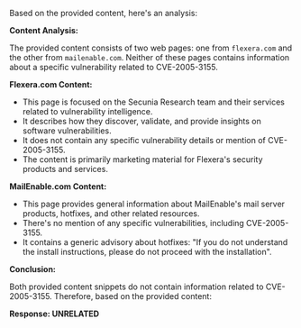Based on the provided content, here's an analysis:

**Content Analysis:**

The provided content consists of two web pages: one from `flexera.com` and the other from `mailenable.com`. Neither of these pages contains information about a specific vulnerability related to CVE-2005-3155.

**Flexera.com Content:**

*   This page is focused on the Secunia Research team and their services related to vulnerability intelligence.
*   It describes how they discover, validate, and provide insights on software vulnerabilities.
*   It does not contain any specific vulnerability details or mention of CVE-2005-3155.
*   The content is primarily marketing material for Flexera's security products and services.

**MailEnable.com Content:**

*   This page provides general information about MailEnable's mail server products, hotfixes, and other related resources.
*   There's no mention of any specific vulnerabilities, including CVE-2005-3155.
*   It contains a generic advisory about hotfixes: "If you do not understand the install instructions, please do not proceed with the installation".

**Conclusion:**

Both provided content snippets do not contain information related to CVE-2005-3155. Therefore, based on the provided content:

**Response: UNRELATED**